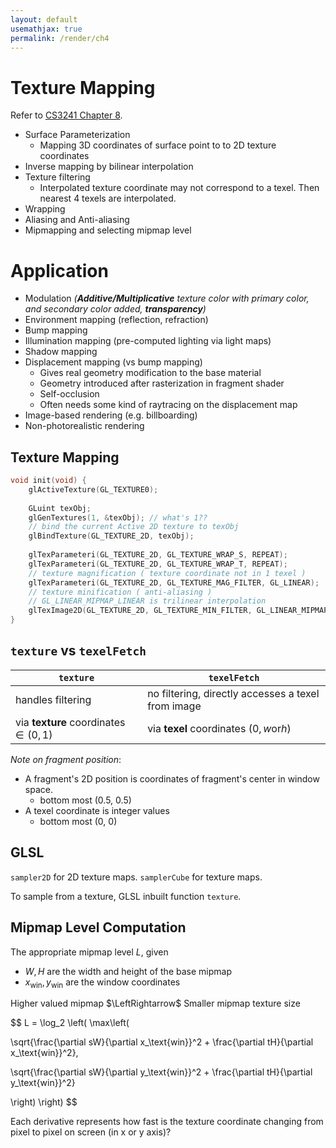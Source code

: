 ```yaml
---
layout: default
usemathjax: true
permalink: /render/ch4
---
```


# Texture Mapping

Refer to [CS3241 Chapter 8](/notes-blog/cg#chapter-8--texture-mapping).

- Surface Parameterization
  - Mapping 3D coordinates of surface point to to 2D texture coordinates
- Inverse mapping by bilinear interpolation
- Texture filtering
  - Interpolated texture coordinate may not correspond to a texel. Then nearest 4 texels are interpolated.
- Wrapping
- Aliasing and Anti-aliasing
- Mipmapping and selecting mipmap level

# Application

- Modulation *(**Additive/Multiplicative** texture color with primary color, and secondary color added, **transparency**)*
- Environment mapping (reflection, refraction)
- Bump mapping
- Illumination mapping (pre-computed lighting via light maps)
- Shadow mapping
- Displacement mapping (vs bump mapping)
  - Gives real geometry modification to the base material
  - Geometry introduced after rasterization in fragment shader
  - Self-occlusion
  - Often needs some kind of raytracing on the displacement map
- Image-based rendering (e.g. billboarding)
- Non-photorealistic rendering

## Texture Mapping

```c++
void init(void) {
    glActiveTexture(GL_TEXTURE0);
    
    GLuint texObj;
    glGenTextures(1, &texObj); // what's 1??
    // bind the current Active 2D texture to texObj
    glBindTexture(GL_TEXTURE_2D, texObj);
    
    glTexParameteri(GL_TEXTURE_2D, GL_TEXTURE_WRAP_S, REPEAT);
    glTexParameteri(GL_TEXTURE_2D, GL_TEXTURE_WRAP_T, REPEAT);
    // texture magnification ( texture coordinate not in 1 texel )
    glTexParameteri(GL_TEXTURE_2D, GL_TEXTURE_MAG_FILTER, GL_LINEAR);
    // texture minification ( anti-aliasing )
    // GL_LINEAR_MIPMAP_LINEAR is trilinear interpolation
    glTexImage2D(GL_TEXTURE_2D, GL_TEXTURE_MIN_FILTER, GL_LINEAR_MIPMAP_LINEAR)
}
```

##  `texture` vs `texelFetch`

| `texture` | `texelFetch` |
| --------- | ------------ |
| handles filtering | no filtering, directly accesses a texel from image |
| via **texture** coordinates $\in(0,1)$ | via **texel** coordinates $(0, w \text{or} h)$ |

*Note on fragment position*: 
- A fragment's 2D position is coordinates of fragment's center in window space. 
  - bottom most (0.5, 0.5)
- A texel coordinate is integer values
  - bottom most (0, 0)

## GLSL

`sampler2D` for 2D texture maps. `samplerCube` for texture maps.

To sample from a texture, GLSL inbuilt function `texture`.

## Mipmap Level Computation

The appropriate mipmap level $L$, given

- $W, H$ are the width and height of the base mipmap
- $x_\text{win}, y_\text{win}$ are the window coordinates

Higher valued mipmap $\LeftRightarrow$ Smaller mipmap texture size

$$
L = \log_2 \left( \max\left( 

\sqrt{\frac{\partial sW}{\partial x_\text{win}}^2 + \frac{\partial tH}{\partial x_\text{win}}^2}, 

\sqrt{\frac{\partial sW}{\partial y_\text{win}}^2 + \frac{\partial tH}{\partial y_\text{win}}^2}

\right) \right)
$$

Each derivative represents how fast is the texture coordinate changing from pixel to pixel on screen (in x or y axis)?

